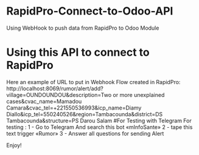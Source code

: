 # RapidPro-Connect-to-Odoo-API
Using WebHook to push data from RapidPro to Odoo Module

# Using this API to connect to RapidPro

Here an example of URL to put in Webhook Flow created in RapidPro:
http://localhost:8069/rumor/alert/add?village=OUNDOUNDOU&description=Two or more unexplained cases&cvac_name=Mamadou
Camara&cvac_tel=+221550536993&icp_name=Diamy Diallo&icp_tel=550240526&region=Tambacounda&district=DS
Tambacounda&structure=PS Darou Salam
#For Testing with Telegram
For testing :
1 - Go to Telegram And search this bot «mInfoSante»
2 - tape this text trigger «Rumor»
3 - Answer all questions for sending Alert

Enjoy!
